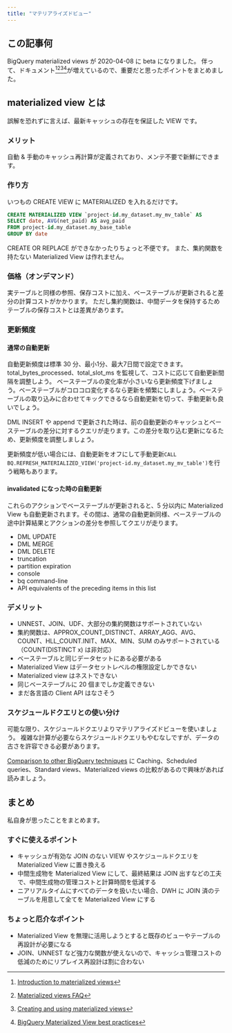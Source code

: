 ```yaml
---
title: "マテリアライズドビュー"
---
```


## この記事何
BigQuery materialized views が 2020-04-08 に beta になりました。
伴って、ドキュメント[^1][^2][^3][^4]が増えているので、重要だと思ったポイントをまとめました。

[^1]: [Introduction to materialized views](https://cloud.google.com/bigquery/docs/materialized-views-intro)
[^2]: [Materialized views FAQ](https://cloud.google.com/bigquery/docs/materialized-views-faq)
[^3]: [Creating and using materialized views](https://cloud.google.com/bigquery/docs/materialized-views)
[^4]: [BigQuery Materialized View best practices](https://cloud.google.com/bigquery/docs/materialized-views-best-practices)


## materialized view とは
誤解を恐れずに言えば、最新キャッシュの存在を保証した VIEW です。

### メリット
自動 & 手動のキャッシュ再計算が定義されており、メンテ不要で新鮮にできます。

### 作り方
いつもの CREATE VIEW に MATERIALIZED を入れるだけです。

```sql
CREATE MATERIALIZED VIEW `project-id.my_dataset.my_mv_table` AS
SELECT date, AVG(net_paid) AS avg_paid
FROM project-id.my_dataset.my_base_table
GROUP BY date
```

CREATE OR REPLACE ができなかったりちょっと不便です。
また、集約関数を持たない Materialized View は作れません。

### 価格（オンデマンド）
実テーブルと同様の参照、保存コストに加え、ベーステーブルが更新されると差分の計算コストがかかります。
ただし集約関数は、中間データを保持するためテーブルの保存コストとは差異があります。

### 更新頻度

#### 通常の自動更新
自動更新頻度は標準 30 分、最小1分、最大7日間で設定できます。
total_bytes_processed、total_slot_ms を監視して、コストに応じて自動更新間隔を調整しよう。
ベーステーブルの変化率が小さいなら更新頻度下げましょう。ベーステーブルがコロコロ変化するなら更新を頻繁にしましょう。ベーステーブルの取り込みに合わせてキックできるなら自動更新を切って、手動更新も良いでしょう。

DML INSERT や append で更新された時は、前の自動更新のキャッシュとベーステーブルの差分に対するクエリが走ります。この差分を取り込む更新になるため、更新頻度を調整しましょう。

更新頻度が低い場合には、自動更新をオフにして手動更新`CALL BQ.REFRESH_MATERIALIZED_VIEW('project-id.my_dataset.my_mv_table')`を行う戦略もあります。


#### invalidated になった時の自動更新
これらのアクションでベーステーブルが更新されると、5 分以内に Materialized View も自動更新されます。その間は、通常の自動更新同様、ベーステーブルの途中計算結果とアクションの差分を参照してクエリが走ります。

- DML UPDATE
- DML MERGE
- DML DELETE
- truncation
- partition expiration
- console
- bq command-line
- API equivalents of the preceding items in this list

### デメリット
- UNNEST、JOIN、UDF、大部分の集約関数はサポートされていない
- 集約関数は、APPROX_COUNT_DISTINCT、ARRAY_AGG、AVG、COUNT、HLL_COUNT.INIT、MAX、MIN、SUM のみサポートされている（COUNT(DISTINCT x) は非対応）
- ベーステーブルと同じデータセットにある必要がある
- Materialized View はデータセットレベルの権限設定しかできない
- Materialized view はネストできない
- 同じベーステーブルに 20 個までしか定義できない
- まだ各言語の Client API はなさそう

### スケジュールドクエリとの使い分け
可能な限り、スケジュールドクエリよりマテリアライズドビューを使いましょう。
複雑な計算が必要ならスケジュールドクエリもやむなしですが、データの古さを許容できる必要があります。

[Comparison to other BigQuery techniques](https://cloud.google.com/bigquery/docs/materialized-views-intro#comparison) に
Caching、Scheduled queries、Standard views、Materialized views の比較があるので興味があれば読みましょう。

## まとめ
私自身が思ったことをまとめます。

### すぐに使えるポイント
- キャッシュが有効な JOIN のない VIEW やスケジュールドクエリを Materialized View に置き換える
- 中間生成物を Materialized View にして、最終結果は JOIN 出すなどの工夫で、中間生成物の管理コストと計算時間を低減する
- ニアリアルタイムにすべてのデータを扱いたい場合、DWH に JOIN 済のテーブルを用意して全てを Materialized View にする

### ちょっと厄介なポイント
- Materialized View を無理に活用しようとすると既存のビューやテーブルの再設計が必要になる
- JOIN、UNNEST など強力な関数が使えないので、キャッシュ管理コストの低減のためにリプレイス再設計は割に合わない
